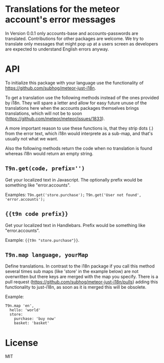 # Translations for the meteor account's error messages

In Version 0.0.1 only accounts-base and accounts-passwords are translated. Contributions for other packages are welcome. We try to translate only messages that might pop up at a users screen as developers are expected to understand English errors anyway. 


# API

To initialize this package with your language use the functionality of https://github.com/subhog/meteor-just-i18n.

To get a translation use the following methods instead of the ones provided by i18n.
They will spare a letter and allow for easy future unuse of the translations here when the accounts packages themselves brings translations, which will not be to soon (https://github.com/meteor/meteor/issues/1833). 

A more important reason to use these functions is, that they strip dots (.) from the error text, which i18n would interprete as a sub-map, and that's usually not what we want.

Also the following methods return the code when no translation is found whereas i18n would return an empty string. 

## `T9n.get(code, prefix='')`

Get your localized text in Javascript. The optionally prefix would be something like "error.accounts".

Examples:
    `T9n.get('store.purchase');`
    `T9n.get('User not found', 'error.accounts');`


## `{{t9n code prefix}}`

Get your localized text in Handlebars. Prefix would be something like "error.accounts".

Example: `{{t9n "store.purchase"}}`.


## `T9n.map language, yourMap`

Define translations. In contrast to the i18n package if you call this method several times sub maps (like 'store' in the example below) are not overwritten but there keys are merged with the map you specify.
There is a pull request (https://github.com/subhog/meteor-just-i18n/pulls) adding this functionality to just-i18n, as soon as it is merged this will be obsolete.

Example:

    T9n.map 'en',
      hello: 'world'
      store:
        purchase: 'buy now'
        basket: 'basket'


# License

MIT
